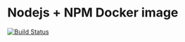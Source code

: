 # Nodejs + NPM Docker image
[![Build Status](https://travis-ci.org/fortis/stackd-nodejs.svg?branch=master)](https://travis-ci.org/fortis/stackd-nodejs)
